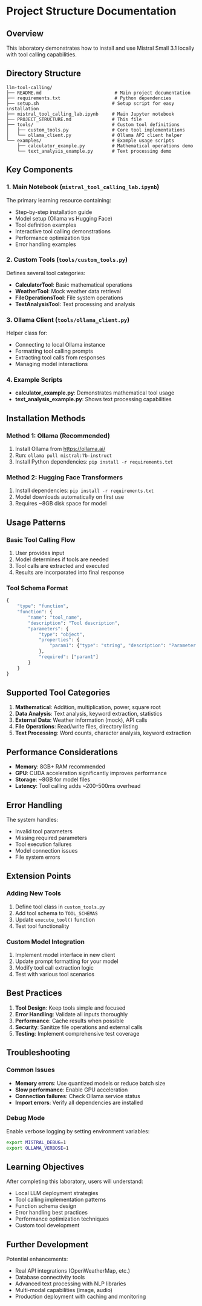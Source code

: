 # Project Structure Documentation

## Overview
This laboratory demonstrates how to install and use Mistral Small 3.1 locally with tool calling capabilities.

## Directory Structure

```
llm-tool-calling/
├── README.md                           # Main project documentation
├── requirements.txt                    # Python dependencies
├── setup.sh                           # Setup script for easy installation
├── mistral_tool_calling_lab.ipynb     # Main Jupyter notebook
├── PROJECT_STRUCTURE.md               # This file
├── tools/                             # Custom tool definitions
│   ├── custom_tools.py                # Core tool implementations
│   └── ollama_client.py               # Ollama API client helper
└── examples/                          # Example usage scripts
    ├── calculator_example.py          # Mathematical operations demo
    └── text_analysis_example.py       # Text processing demo
```

## Key Components

### 1. Main Notebook (`mistral_tool_calling_lab.ipynb`)
The primary learning resource containing:
- Step-by-step installation guide
- Model setup (Ollama vs Hugging Face)
- Tool definition examples
- Interactive tool calling demonstrations
- Performance optimization tips
- Error handling examples

### 2. Custom Tools (`tools/custom_tools.py`)
Defines several tool categories:
- **CalculatorTool**: Basic mathematical operations
- **WeatherTool**: Mock weather data retrieval
- **FileOperationsTool**: File system operations
- **TextAnalysisTool**: Text processing and analysis

### 3. Ollama Client (`tools/ollama_client.py`)
Helper class for:
- Connecting to local Ollama instance
- Formatting tool calling prompts
- Extracting tool calls from responses
- Managing model interactions

### 4. Example Scripts
- **calculator_example.py**: Demonstrates mathematical tool usage
- **text_analysis_example.py**: Shows text processing capabilities

## Installation Methods

### Method 1: Ollama (Recommended)
1. Install Ollama from https://ollama.ai/
2. Run: `ollama pull mistral:7b-instruct`
3. Install Python dependencies: `pip install -r requirements.txt`

### Method 2: Hugging Face Transformers
1. Install dependencies: `pip install -r requirements.txt`
2. Model downloads automatically on first use
3. Requires ~8GB disk space for model

## Usage Patterns

### Basic Tool Calling Flow
1. User provides input
2. Model determines if tools are needed
3. Tool calls are extracted and executed
4. Results are incorporated into final response

### Tool Schema Format
```python
{
    "type": "function",
    "function": {
        "name": "tool_name",
        "description": "Tool description",
        "parameters": {
            "type": "object",
            "properties": {
                "param1": {"type": "string", "description": "Parameter description"}
            },
            "required": ["param1"]
        }
    }
}
```

## Supported Tool Categories

1. **Mathematical**: Addition, multiplication, power, square root
2. **Data Analysis**: Text analysis, keyword extraction, statistics
3. **External Data**: Weather information (mock), API calls
4. **File Operations**: Read/write files, directory listing
5. **Text Processing**: Word counts, character analysis, keyword extraction

## Performance Considerations

- **Memory**: 8GB+ RAM recommended
- **GPU**: CUDA acceleration significantly improves performance
- **Storage**: ~8GB for model files
- **Latency**: Tool calling adds ~200-500ms overhead

## Error Handling

The system handles:
- Invalid tool parameters
- Missing required parameters
- Tool execution failures
- Model connection issues
- File system errors

## Extension Points

### Adding New Tools
1. Define tool class in `custom_tools.py`
2. Add tool schema to `TOOL_SCHEMAS`
3. Update `execute_tool()` function
4. Test tool functionality

### Custom Model Integration
1. Implement model interface in new client
2. Update prompt formatting for your model
3. Modify tool call extraction logic
4. Test with various tool scenarios

## Best Practices

1. **Tool Design**: Keep tools simple and focused
2. **Error Handling**: Validate all inputs thoroughly
3. **Performance**: Cache results when possible
4. **Security**: Sanitize file operations and external calls
5. **Testing**: Implement comprehensive test coverage

## Troubleshooting

### Common Issues
- **Memory errors**: Use quantized models or reduce batch size
- **Slow performance**: Enable GPU acceleration
- **Connection failures**: Check Ollama service status
- **Import errors**: Verify all dependencies are installed

### Debug Mode
Enable verbose logging by setting environment variables:
```bash
export MISTRAL_DEBUG=1
export OLLAMA_VERBOSE=1
```

## Learning Objectives

After completing this laboratory, users will understand:
- Local LLM deployment strategies
- Tool calling implementation patterns
- Function schema design
- Error handling best practices
- Performance optimization techniques
- Custom tool development

## Further Development

Potential enhancements:
- Real API integrations (OpenWeatherMap, etc.)
- Database connectivity tools
- Advanced text processing with NLP libraries
- Multi-modal capabilities (image, audio)
- Production deployment with caching and monitoring
